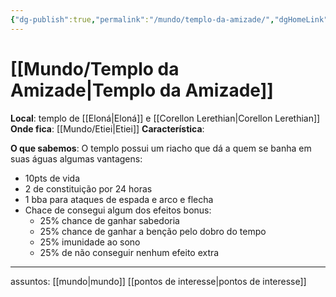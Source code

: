```yaml
---
{"dg-publish":true,"permalink":"/mundo/templo-da-amizade/","dgHomeLink":true,"dgPassFrontmatter":false}
---
```


# [[Mundo/Templo da Amizade|Templo da Amizade]]

**Local**: templo de [[Eloná|Eloná]] e [[Corellon Lerethian|Corellon Lerethian]]
**Onde fica**: [[Mundo/Etiei|Etiei]]
**Característica**: 

**O que sabemos**: 
O templo possui um riacho que dá a quem se banha em suas águas algumas vantagens:
- 10pts de vida
- 2 de constituição por 24 horas
- 1 bba para ataques de espada e arco e flecha
- Chace de consegui algum dos efeitos bonus:
	- 25% chance de ganhar sabedoria
	- 25% chance de ganhar a benção pelo dobro do tempo
	- 25% imunidade ao sono
	- 25% de não conseguir nenhum efeito extra


---
assuntos: [[mundo|mundo]] [[pontos de interesse|pontos de interesse]] 
